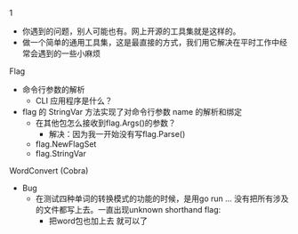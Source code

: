 1 
- 你遇到的问题，别人可能也有。网上开源的工具集就是这样的。
- 做一个简单的通用工具集，这是最直接的方式，我们用它解决在平时工作中经常会遇到的一些小麻烦

Flag
- 命令行参数的解析
  - CLI 应用程序是什么？
- flag 的 StringVar 方法实现了对命令行参数 name 的解析和绑定
  - 在其他包怎么接收到flag.Args()的参数？
    - 解决：因为我一开始没有写flag.Parse()
  - flag.NewFlagSet
  - flag.StringVar

WordConvert (Cobra)
- Bug
  - 在测试四种单词的转换模式的功能的时候，是用go run ... 没有把所有涉及的文件都写上去。一直出现unknown shorthand flag:
    - 把word包也加上去 就可以了